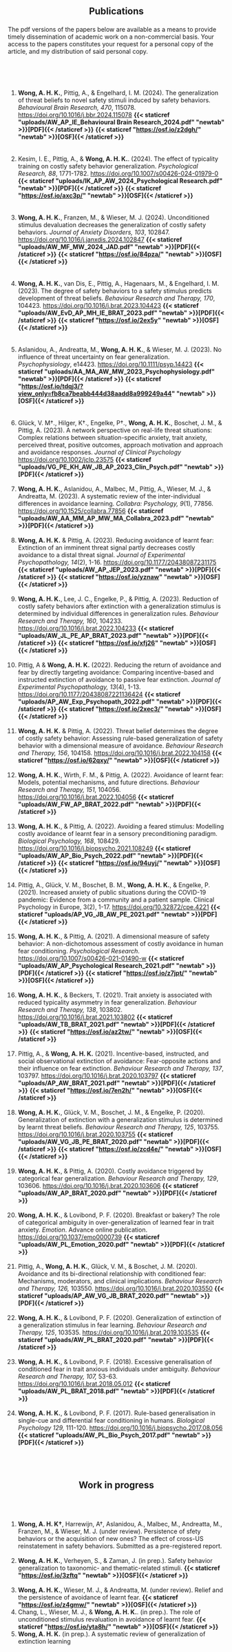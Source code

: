 ## **<p style="text-align: center;">Publications</p>**

The pdf versions of the papers below are available as a means to provide timely dissemination of academic work on a non-commercial basis. Your access to the papers constitutes your request for a personal copy of the article, and my distribution of said personal copy.
<br/><br/>

<br/><br/>

1. **Wong, A. H. K.**, Pittig, A., & Engelhard, I. M. (2024). The generalization of threat beliefs to novel safety stimuli induced by safety behaviors. *Behavioural Brain Research, 470*, 115078. https://doi.org/10.1016/j.bbr.2024.115078 **{{< staticref "uploads/AW_AP_IE_Behavioural Brain Research_2024.pdf" "newtab" >}}[PDF]{{< /staticref >}}** **{{< staticref "https://osf.io/z2dgh/" "newtab" >}}[OSF]{{< /staticref >}}**   
<br/><br/>
2. Kesim, I. E., Pittig, A., & **Wong, A. H. K.**. (2024). The effect of typicality training on costly safety behavior generalization. *Psychological Research, 88*, 1771-1782. https://doi.org/10.1007/s00426-024-01979-0 **{{< staticref "uploads/IK_AP_AW_2024_Psychological Research.pdf" "newtab" >}}[PDF]{{< /staticref >}}** **{{< staticref "https://osf.io/axc3p/" "newtab" >}}[OSF]{{< /staticref >}}**   
<br/><br/>
3. **Wong, A. H. K.**, Franzen, M., & Wieser, M. J. (2024). Unconditioned stimulus devaluation decreases the generalization of costly safety behaviors. *Journal of Anxiety Disorders, 103*, 102847. https://doi.org/10.1016/j.janxdis.2024.102847 **{{< staticref "uploads/AW_MF_MW_2024_JAD.pdf" "newtab" >}}[PDF]{{< /staticref >}}** **{{< staticref "https://osf.io/84pza/" "newtab" >}}[OSF]{{< /staticref >}}**    
<br/><br/>
4. **Wong, A. H. K.**, van Dis, E., Pittig, A., Hagenaars, M., & Engelhard, I. M. (2023). The degree of safety behaviors to a safety stimulus predicts development of threat beliefs. *Behaviour Research and Therapy, 170*, 104423. https://doi.org/10.1016/j.brat.2023.104423 **{{< staticref "uploads/AW_EvD_AP_MH_IE_BRAT_2023.pdf" "newtab" >}}[PDF]{{< /staticref >}}** **{{< staticref "https://osf.io/2ex5y" "newtab" >}}[OSF]{{< /staticref >}}**    
<br/><br/>
5. Aslanidou, A., Andreatta, M., **Wong, A. H. K.**, & Wieser, M. J. (2023). No influence of threat uncertainty on fear generalization. *Psychophysiology*, e14423. https://doi.org/10.1111/psyp.14423 **{{< staticref "uploads/AA_MA_AW_MW_2023_Psychophysiology.pdf" "newtab" >}}[PDF]{{< /staticref >}}** **{{< staticref "https://osf.io/tdqj3/?view_only=fb8ca7beabb444d38aadd8a999249a44" "newtab" >}}[OSF]{{< /staticref >}}**    
<br/><br/>
6. Glück, V. M†., Hilger, K†., Engelke, P†., **Wong, A. H. K.**, Boschet, J. M., & Pittig, A. (2023). A network perspective on real-life threat situations: Complex relations between situation-specific anxiety, trait anxiety, perceived threat, positive outcomes, approach motivation and approach and avoidance responses. *Journal of Clinical Psychology* https://doi.org/10.1002/jclp.23575 **{{< staticref "uploads/VG_PE_KH_AW_JB_AP_2023_Clin_Psych.pdf" "newtab" >}}[PDF]{{< /staticref >}}**
<br/><br/>
1. **Wong, A. H. K.**, Aslanidou, A., Malbec, M., Pittig, A., Wieser, M. J., & Andreatta, M. (2023). A systematic review of the inter-individual differences in avoidance learning. *Collabra: Psychology, 9*(1), 77856. https://doi.org/10.1525/collabra.77856 **{{< staticref "uploads/AW_AA_MM_AP_MW_MA_Collabra_2023.pdf" "newtab" >}}[PDF]{{< /staticref >}}**
<br/><br/>
1. **Wong, A. H. K.** & Pittig, A. (2023). Reducing avoidance of learnt fear: Extinction of an imminent threat signal partly decreases costly avoidance to a distal threat signal. *Journal of Experimental Psychopathology, 14*(2), 1-16. https://doi.org/10.1177/20438087231175  **{{< staticref "uploads/AW_AP_JEP_2023.pdf" "newtab" >}}[PDF]{{< /staticref >}}** **{{< staticref "https://osf.io/yznaw" "newtab" >}}[OSF]{{< /staticref >}}**
<br/><br/>
1.  **Wong, A. H. K.**, Lee, J. C., Engelke, P., & Pittig, A. (2023). Reduction of costly safety behaviors after extinction with a generalization stimulus is determined by individual differences in generalization rules. *Behaviour Research and Therapy, 160*, 104233. https://doi.org/10.1016/j.brat.2022.104233  **{{< staticref "uploads/AW_JL_PE_AP_BRAT_2023.pdf" "newtab" >}}[PDF]{{< /staticref >}}** **{{< staticref "https://osf.io/xfj26" "newtab" >}}[OSF]{{< /staticref >}}**
<br/><br/>
2.  Pittig, A & **Wong, A. H. K.** (2022). Reducing the return of avoidance and fear by directly targeting avoidance: Comparing incentive-based and instructed extinction of avoidance to passive fear extinction. *Journal of Experimental Psychopathology, 13*(4), 1-13. https://doi.org/10.1177/20438087221136424  **{{< staticref "uploads/AP_AW_Exp_Psychopath_2022.pdf" "newtab" >}}[PDF]{{< /staticref >}}** **{{< staticref "https://osf.io/2xec3/" "newtab" >}}[OSF]{{< /staticref >}}**
<br/><br/>
14.  **Wong, A. H. K.** & Pittig, A. (2022). Threat belief determines the degree of costly safety behavior: Assessing rule-based generalization of safety behavior with a dimensional measure of avoidance. *Behaviour Research and Therapy, 156*, 104158. https://doi.org/10.1016/j.brat.2022.104158  **{{< staticref "https://osf.io/62qxy/" "newtab" >}}[OSF]{{< /staticref >}}**
<br/><br/>
13.  **Wong, A. H. K.**, Wirth, F. M., & Pittig, A. (2022). Avoidance of learnt fear: Models, potential mechanisms, and future directions. *Behaviour Research and Therapy, 151*, 104056. https://doi.org/10.1016/j.brat.2022.104056  **{{< staticref "uploads/AW_FW_AP_BRAT_2022.pdf" "newtab" >}}[PDF]{{< /staticref >}}**
<br/><br/>
12.  **Wong, A. H. K.**, & Pittig, A. (2022).  Avoiding a feared stimulus: Modelling costly avoidance of learnt fear in a sensory preconditioning paradigm. *Biological Psychology, 168*, 108429. https://doi.org/10.1016/j.biopsycho.2021.108249 **{{< staticref "uploads/AW_AP_Bio_Psych_2022.pdf" "newtab" >}}[PDF]{{< /staticref >}}**  **{{< staticref "https://osf.io/94uyj/" "newtab" >}}[OSF]{{< /staticref >}}**
<br/><br/>
11.  Pittig, A., Glück, V. M., Boschet, B. M., **Wong, A. H. K.**, & Engelke, P. (2021). Increased anxiety of public situations during the COVID-19 pandemic: Evidence from a community and a patient sample. Clinical Psychology in Europe, 3(2), 1-17. https://doi.org/10.32872/cpe.4221 **{{< staticref "uploads/AP_VG_JB_AW_PE_2021.pdf" "newtab" >}}[PDF]{{< /staticref >}}**
<br/><br/>
10.  **Wong, A. H. K.**, & Pittig, A. (2021). A dimensional measure of safety behavior: A non-dichotomous assessment of costly avoidance in human fear conditioning. *Psychological Research*. https://doi.org/10.1007/s00426-021-01490-w **{{< staticref "uploads/AW_AP_Psychological Research_2021.pdf" "newtab" >}}[PDF]{{< /staticref >}}**  **{{< staticref "https://osf.io/z7jpt/" "newtab" >}}[OSF]{{< /staticref >}}**
<br/><br/>
9.  **Wong, A. H. K.**, & Beckers, T. (2021). Trait anxiety is associated with reduced typicality asymmetry in fear generalization. *Behaviour Research and Therapy, 138*, 103802. https://doi.org/10.1016/j.brat.2021.103802 **{{< staticref "uploads/AW_TB_BRAT_2021.pdf" "newtab" >}}[PDF]{{< /staticref >}}** **{{< staticref "https://osf.io/az2tw/" "newtab" >}}[OSF]{{< /staticref >}}**
<br/><br/>
8.  Pittig, A., & **Wong, A. H. K.** (2021). Incentive-based, instructed, and social observational extinction of avoidance: Fear-opposite actions and their influence on fear extinction. *Behaviour Research and Therapy, 137*, 103797. https://doi.org/10.1016/j.brat.2020.103797 **{{< staticref "uploads/AP_AW_BRAT_2021.pdf" "newtab" >}}[PDF]{{< /staticref >}}** **{{< staticref "https://osf.io/7en2h/" "newtab" >}}[OSF]{{< /staticref >}}**
<br/><br/>
7.  **Wong, A. H. K.**, Glück, V. M., Boschet, J. M., & Engelke, P. (2020). Generalization of extinction with a generalization stimulus is determined by learnt threat beliefs. *Behaviour Research and Therapy, 125*, 103755. https://doi.org/10.1016/j.brat.2020.103755 **{{< staticref "uploads/AW_VG_JB_PE_BRAT_2020.pdf" "newtab" >}}[PDF]{{< /staticref >}}** **{{< staticref "https://osf.io/zcd4e/" "newtab" >}}[OSF]{{< /staticref >}}**
<br/><br/>
6.  **Wong, A. H. K.**, & Pittig, A. (2020). Costly avoidance triggered by categorical fear generalization. *Behaviour Research and Therapy, 129*, 103606. https://doi.org/10.1016/j.brat.2020.103606 **{{< staticref "uploads/AW_AP_BRAT_2020.pdf" "newtab" >}}[PDF]{{< /staticref >}}**
<br/><br/>
5.  **Wong, A. H. K.**, & Lovibond, P. F. (2020).  Breakfast or bakery? The role of categorical ambiguity in over-generalization of learned fear in trait anxiety. *Emotion*. Advance online publication. https://doi.org/10.1037/emo0000739 **{{< staticref "uploads/AW_PL_Emotion_2020.pdf" "newtab" >}}[PDF]{{< /staticref >}}**
<br/><br/>
4.  Pittig, A., **Wong, A. H. K.**, Glück, V. M., & Boschet, J. M. (2020). Avoidance and its bi-directional relationship with conditioned fear: Mechanisms, moderators, and clinical implications. *Behaviour Research and Therapy, 126,* 103550. https://doi.org/10.1016/j.brat.2020.103550 **{{< staticref "uploads/AP_AW_VG_JB_BRAT_2020.pdf" "newtab" >}}[PDF]{{< /staticref >}}**
<br/><br/>
3.  **Wong, A. H. K.**, & Lovibond, P. F. (2020). Generalization of extinction of a generalization stimulus in fear learning. *Behaviour Research and Therapy, 125*, 103535. https://doi.org/10.1016/j.brat.2019.103535 **{{< staticref "uploads/AW_PL_BRAT_2020.pdf" "newtab" >}}[PDF]{{< /staticref >}}**
<br/><br/>
2.  **Wong, A. H. K.**, & Lovibond, P. F. (2018). Excessive generalisation of conditioned fear in trait anxious individuals under ambiguity. *Behaviour Research and Therapy, 107,* 53-63. https://doi.org/10.1016/j.brat.2018.05.012 **{{< staticref "uploads/AW_PL_BRAT_2018.pdf" "newtab" >}}[PDF]{{< /staticref >}}**
<br/><br/>
1.  **Wong, A. H. K.**, & Lovibond, P. F. (2017). Rule-based generalisation in single-cue and differential fear conditioning in humans. *Biological Psychology 129,* 111-120. https://doi.org/10.1016/j.biopsycho.2017.08.056 **{{< staticref "uploads/AW_PL_Bio_Psych_2017.pdf" "newtab" >}}[PDF]{{< /staticref >}}**


<br/><br/>
## **<p style="text-align: center;">Work in progress</p>**


<br/><br/>
1. **Wong, A. H. K†**, Harrewijn, A†, Aslanidou, A., Malbec, M., Andreatta, M., Franzen, M., & Wieser, M. J. (under review). Persistence of sfety behaviors or the acquisition of new ones? The effect of cross-US reinstatement in safety behaviors. Submitted as a pre-registered report.
<br/><br/>
2. **Wong, A. H. K.**, Verheyen, S., & Zaman, J. (in prep.). Safety behavior generalization to taxonomic- and thematic-related stimuli. **{{< staticref "https://osf.io/3zftq" "newtab" >}}[OSF]{{< /staticref >}}**
<br/><br/>
3. **Wong, A. H. K.**, Wieser, M. J., & Andreatta, M. (under review). Relief and the persistence of avoidance of learnt fear. **{{< staticref "https://osf.io/z4gmw/" "newtab" >}}[OSF]{{< /staticref >}}**
4. Chang, L., Wieser, M. J., & **Wong, A. H. K.**. (in prep.). The role of unconditioned stimulus revaluation in avoidance of learnt fear. **{{< staticref "https://osf.io/yta8h/" "newtab" >}}[OSF]{{< /staticref >}}**
5. **Wong, A. H. K.** (in prep.). A systematic review of generalization of extinction learning



<br/><br/>
